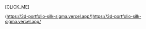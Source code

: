 [CLICK_ME]

(https://3d-portfolio-silk-sigma.vercel.app/)https://3d-portfolio-silk-sigma.vercel.app/
